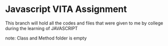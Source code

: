 # Javascript VITA Assignment
This branch will hold all the codes and files that were given to me by college during the learning of JAVASCRIPT

note: Class and Method folder is empty
